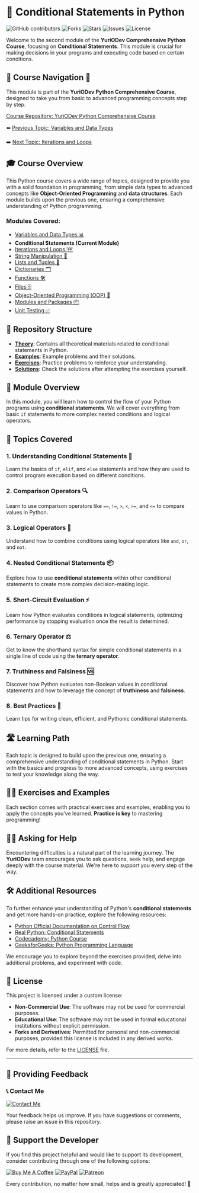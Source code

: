 # 📘 Conditional Statements in Python 

![GitHub contributors](https://img.shields.io/github/contributors/YurioDev/python-yuriodev-01-simple-data-types?style=for-the-badge)
![Forks](https://img.shields.io/github/forks/YurioDev/python-yuriodev-01-simple-data-types?style=for-the-badge)
![Stars](https://img.shields.io/github/stars/YurioDev/python-yuriodev-01-simple-data-types?style=for-the-badge)
![Issues](https://img.shields.io/github/issues/YurioDev/python-yuriodev-01-simple-data-types?style=for-the-badge)
![License](https://img.shields.io/github/license/YurioDev/python-yuriodev-01-simple-data-types?style=for-the-badge)

Welcome to the second module of the **YuriODev Comprehensive Python Course**, focusing on **Conditional Statements**. This module is crucial for making decisions in your programs and executing code based on certain conditions.

## 🌟 Course Navigation 🧭

This module is part of the **YuriODev Python Comprehensive Course**, designed to take you from basic to advanced programming concepts step by step.

[Course Repository: YuriODev Python Comprehensive Course](https://github.com/YurioDev/Python-Course)

⬅️ [Previous Topic: Variables and Data Types](https://github.com/YurioDev/python-yuriodev-01-simple-data-types/blob/main/README.md)  

➡️ [Next Topic: Iterations and Loops](https://github.com/YurioDev/python-yuriodev-03-iterations-and-loops/blob/main/README.md)

## 🎓 Course Overview

This Python course covers a wide range of topics, designed to provide you with a solid foundation in programming, from simple data types to advanced concepts like **Object-Oriented Programming** and **data structures**. Each module builds upon the previous one, ensuring a comprehensive understanding of Python programming.

### Modules Covered:
- [Variables and Data Types 📊](https://github.com/YurioDev/python-yuriodev-01-simple-data-types/blob/main/README.md)
- **Conditional Statements (Current Module)**
- [Iterations and Loops ➿](https://github.com/YurioDev/python-yuriodev-03-iterations-and-loops/blob/main/README.md)
- [String Manipulation 🧵](https://github.com/YurioDev/python-yuriodev-04-string-manipulation/blob/main/README.md)
- [Lists and Tuples 📝](https://github.com/YurioDev/python-yuriodev-05-lists-in-python/blob/main/README.md)
- [Dictionaries 🗂](https://github.com/YurioDev/python-yuriodev-06-mastering-dictionaries/blob/main/README.md)
- [Functions 🛠](https://github.com/YurioDev/python-yuriodev-07-functions-in-python/blob/main/README.md)
- [Files 🗄](https://github.com/YurioDev/python-yuriodev-08-files-in-python/blob/main/README.md)
- [Object-Oriented Programming (OOP) 🤖](https://github.com/YurioDev/python-yuriodev-09-oop/blob/main/README.md)
- [Modules and Packages 📦](https://github.com/YurioDev/python-yuriodev-10-modules-and-packages/blob/main/README.md)
- [Unit Testing ✅](https://github.com/YurioDev/python-yuriodev-11-unit-testing/blob/main/README.md)

## 📂 Repository Structure

- **[Theory](./theory)**: Contains all theoretical materials related to conditional statements in Python.
- **[Examples](./examples)**: Example problems and their solutions.
- **[Exercises](./exercises)**: Practice problems to reinforce your understanding.
- **[Solutions](./solutions)**: Check the solutions after attempting the exercises yourself.


## 📝 Module Overview

In this module, you will learn how to control the flow of your Python programs using **conditional statements**. We will cover everything from basic `if` statements to more complex nested conditions and logical operators.

## 🧩 Topics Covered

### 1. Understanding Conditional Statements 🤔
Learn the basics of `if`, `elif`, and `else` statements and how they are used to control program execution based on different conditions.

### 2. Comparison Operators 🔍
Learn to use comparison operators like `==`, `!=`, `>`, `<`, `>=`, and `<=` to compare values in Python.

### 3. Logical Operators 🧠
Understand how to combine conditions using logical operators like `and`, `or`, and `not`.

### 4. Nested Conditional Statements 📦
Explore how to use **conditional statements** within other conditional statements to create more complex decision-making logic.

### 5. Short-Circuit Evaluation ⚡
Learn how Python evaluates conditions in logical statements, optimizing performance by stopping evaluation once the result is determined.

### 6. Ternary Operator ⚖️
Get to know the shorthand syntax for simple conditional statements in a single line of code using the **ternary operator**.

### 7. Truthiness and Falsiness 🆚
Discover how Python evaluates non-Boolean values in conditional statements and how to leverage the concept of **truthiness** and **falsiness**.

### 8. Best Practices 🏅
Learn tips for writing clean, efficient, and Pythonic conditional statements.


## 🛣️ Learning Path

Each topic is designed to build upon the previous one, ensuring a comprehensive understanding of conditional statements in Python. Start with the basics and progress to more advanced concepts, using exercises to test your knowledge along the way.


## 🏋️‍♂️ Exercises and Examples

Each section comes with practical exercises and examples, enabling you to apply the concepts you've learned. **Practice is key** to mastering programming!


## 🙋‍♂️ Asking for Help

Encountering difficulties is a natural part of the learning journey. The **YuriODev** team encourages you to ask questions, seek help, and engage deeply with the course material. We're here to support you every step of the way.

## 🛠 Additional Resources

To further enhance your understanding of Python's **conditional statements** and get more hands-on practice, explore the following resources:

- [Python Official Documentation on Control Flow](https://docs.python.org/3/tutorial/controlflow.html)
- [Real Python: Conditional Statements](https://realpython.com/python-conditional-statements/)
- [Codecademy: Python Course](https://www.codecademy.com/learn/learn-python-3)
- [GeeksforGeeks: Python Programming Language](https://www.geeksforgeeks.org/python-programming-language/)

We encourage you to explore beyond the exercises provided, delve into additional problems, and experiment with code.


## 📢 License

This project is licensed under a custom license:

- **Non-Commercial Use**: The software may not be used for commercial purposes.
- **Educational Use**: The software may not be used in formal educational institutions without explicit permission.
- **Forks and Derivatives**: Permitted for personal and non-commercial purposes, provided this license is included in any derived works.

For more details, refer to the [LICENSE](./LICENSE) file.

---

## 📢 Providing Feedback

### 📞 Contact Me

[![Contact Me](https://img.shields.io/badge/Contact-Me-blue?style=for-the-badge)](mailto:contact@yuriodev.co.uk)

Your feedback helps us improve. If you have suggestions or comments, please raise an issue in this repository.


## 💖 Support the Developer

If you find this project helpful and would like to support its development, consider contributing through one of the following options:

[![Buy Me A Coffee](https://img.shields.io/badge/-Buy%20Me%20a%20Coffee-orange?style=for-the-badge&logo=buy-me-a-coffee)](https://www.buymeacoffee.com/yuriodev)
[![PayPal](https://img.shields.io/badge/Donate-PayPal-blue?style=for-the-badge&logo=paypal)](https://paypal.me/yuriodev)
[![Patreon](https://img.shields.io/badge/Support-Patreon-red?style=for-the-badge&logo=patreon)](https://www.patreon.com/YuriODev)

Every contribution, no matter how small, helps and is greatly appreciated! 🙏
